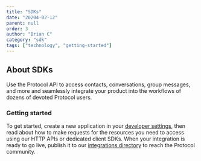 ```yaml
---
title: "SDKs"
date: "20204-02-12"
parent: null
order: 3
author: "Brian C"
category: "sdk"
tags: ["technology", "getting-started"]
---
```


## About SDKs

Use the Protocol API to access contacts, conversations, group
messages, and more and seamlessly integrate your product into the
workflows of dozens of devoted Protocol users.

### Getting started

To get started, create a new application in your
[developer settings](/dev-settings), then read about how to make
requests for the resources you need to access using our HTTP APIs
or dedicated client SDKs. When your integration is ready to go
live, publish it to our [integrations directory](/integrations-directory) to
reach the Protocol community.
